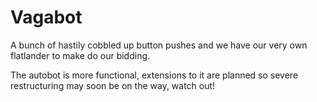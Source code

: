 # Vagabot
A bunch of hastily cobbled up button pushes and we have our very own flatlander to make do our bidding.

The autobot is more functional, extensions to it are planned so severe restructuring may soon be on the way, watch out!


